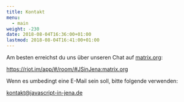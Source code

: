 ```yaml
---
title: Kontakt
menu:
  - main
weight: -230
date: 2018-08-04T16:36:00+01:00
lastmod: 2018-08-04T16:41:00+01:00
---
```


Am besten erreichst du uns über unseren Chat auf [matrix.org](https://matrix.org):

https://riot.im/app/#/room/#JSinJena:matrix.org

Wenn es umbedingt eine E-Mail sein soll, bitte folgende verwenden:

kontakt@javascript-in-jena.de
